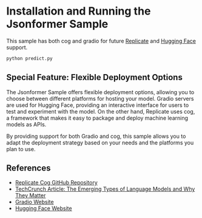# Installation and Running the Jsonformer Sample

This sample has both cog and gradio for future [Replicate](https://replicate.com) and [Hugging Face](https://huggingface.co/) support.

```bash
python predict.py
```

## Special Feature: Flexible Deployment Options

The Jsonformer Sample offers flexible deployment options, allowing you to choose between different platforms for hosting your model. Gradio servers are used for Hugging Face, providing an interactive interface for users to test and experiment with the model. On the other hand, Replicate uses cog, a framework that makes it easy to package and deploy machine learning models as APIs.

By providing support for both Gradio and cog, this sample allows you to adapt the deployment strategy based on your needs and the platforms you plan to use.

## References

* [Replicate Cog GitHub Repository](https://github.com/replicate/cog)
* [TechCrunch Article: The Emerging Types of Language Models and Why They Matter](https://techcrunch.com/2022/04/28/the-emerging-types-of-language-models-and-why-they-matter/)
* [Gradio Website](https://gradio.app/)
* [Hugging Face Website](https://huggingface.co/)